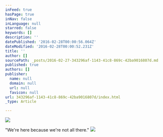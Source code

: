 ```yaml
---
inFeed: true
hasPage: true
inNav: false
inLanguage: null
starred: false
keywords: []
description: ''
datePublished: '2016-02-28T00:00:56.064Z'
dateModified: '2016-02-28T00:00:52.231Z'
title: ''
author: []
sourcePath: _posts/2016-02-27-343296af-1143-41c8-869c-42ba9016807d.md
published: true
authors: []
publisher:
  name: null
  domain: null
  url: null
  favicon: null
url: 343296af-1143-41c8-869c-42ba9016807d/index.html
_type: Article

---
```

![](https://the-grid-user-content.s3-us-west-2.amazonaws.com/0e7b392d-11e7-47dd-bd39-d00971ee0703.png)

"We're here because we're not all there."
![](https://the-grid-user-content.s3-us-west-2.amazonaws.com/b2725779-3c1e-4da4-912b-194abbaa08e5.png)
